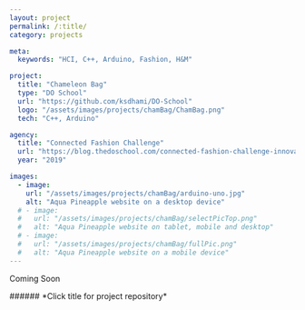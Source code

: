 ```yaml
---
layout: project
permalink: /:title/
category: projects

meta:
  keywords: "HCI, C++, Arduino, Fashion, H&M"

project:
  title: "Chameleon Bag"
  type: "DO School"
  url: "https://github.com/ksdhami/DO-School"
  logo: "/assets/images/projects/chamBag/ChamBag.png"
  tech: "C++, Arduino"

agency:
  title: "Connected Fashion Challenge"
  url: "https://blog.thedoschool.com/connected-fashion-challenge-innovation-is-a-process/"
  year: "2019"

images:
  - image:
    url: "/assets/images/projects/chamBag/arduino-uno.jpg"
    alt: "Aqua Pineapple website on a desktop device"
  # - image:
  #   url: "/assets/images/projects/chamBag/selectPicTop.png"
  #   alt: "Aqua Pineapple website on tablet, mobile and desktop"
  # - image:
  #   url: "/assets/images/projects/chamBag/fullPic.png"
  #   alt: "Aqua Pineapple website on a mobile device"
---
```

<p>Coming Soon
<br>
</p>
###### *Click title for project repository*

 <!-- a need for different bags at different occasions
 spending money on many bags
 overconsumption / overproducing -->

 <!-- multipurpose, less is more, minimalist lifestyle  -->

 <!-- all in one, sophiticated design, everyday use, user controlable -->
